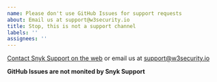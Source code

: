 ```yaml
---
name: Please don't use GitHub Issues for support requests
about: Email us at support@w3security.io
title: Stop, this is not a support channel
labels: ''
assignees: ''
---
```


[Contact Snyk Support on the web](http://support.w3security.io) or email us at support@w3security.io

**GitHub Issues are not monited by Snyk Support**
